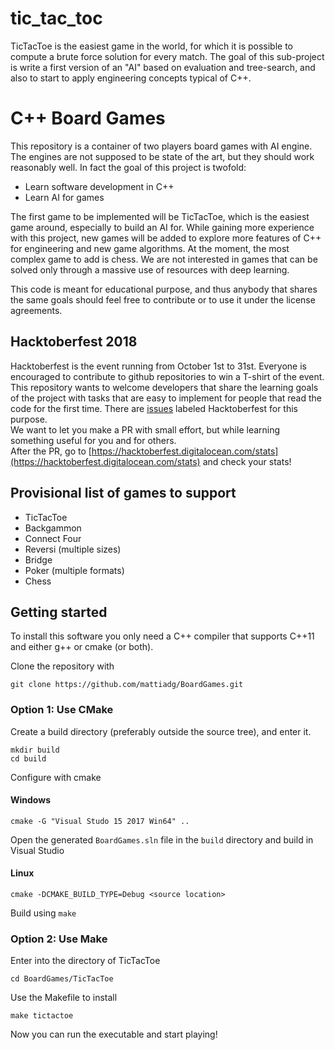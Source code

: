 # tic_tac_toc
TicTacToe is the easiest game in the world, for which it is possible to compute a brute force solution for every match. The goal of this sub-project is write a first version of an "AI" based on evaluation and tree-search, and also to start to apply engineering concepts typical of C++.
# C++ Board Games
This repository is a container of two players board games with AI engine. The engines are not supposed to be state of 
the art, but they should work reasonably well. In fact the goal of this project is twofold:  
- Learn software development in C++ 
- Learn AI for games

The first game to be implemented will be TicTacToe, which is the easiest game around, especially to build an AI for. 
While gaining more experience with this project, new games will be added to explore more features of C++ for engineering 
and new game algorithms. 
At the moment, the most complex game to add is chess. We are not interested in games that can be solved only through 
a massive use of resources with deep learning.  

This code is meant for educational purpose, and thus anybody that shares the same goals should 
feel free to contribute or to use it under the license agreements.

## Hacktoberfest 2018
Hacktoberfest is the event running from October 1st to 31st. Everyone is encouraged to contribute to github 
repositories to win a T-shirt of the event.  
This repository wants to welcome developers that share the learning goals of the project with tasks that are easy to 
implement for people that read the code for the first time. There are [issues](https://github.com/mattiadg/BoardGames/issues)
 labeled Hacktoberfest for this purpose.  
We want to let you make a PR with small effort, but while learning something useful for you and for others.  
After the PR, go to [https://hacktoberfest.digitalocean.com/stats](https://hacktoberfest.digitalocean.com/stats) and 
check your stats! 

## Provisional list of games to support
- TicTacToe
- Backgammon
- Connect Four
- Reversi (multiple sizes)
- Bridge
- Poker (multiple formats)
- Chess

## Getting started
To install this software you only need a C++ compiler that supports C++11 and either g++ or cmake (or both). 

Clone the repository with 
```
git clone https://github.com/mattiadg/BoardGames.git
```
### Option 1: Use CMake
Create a build directory (preferably outside the source tree), and enter it.
````
mkdir build
cd build
````

Configure with cmake

#### Windows
````
cmake -G "Visual Studo 15 2017 Win64" ..
````
Open the generated `BoardGames.sln` file in the `build` directory and build in Visual Studio

#### Linux
````
cmake -DCMAKE_BUILD_TYPE=Debug <source location>
````

Build using `make`

### Option 2: Use Make
Enter into the directory of TicTacToe
```
cd BoardGames/TicTacToe
```

Use the Makefile to install
```
make tictactoe
```

Now you can run the executable and start playing!
